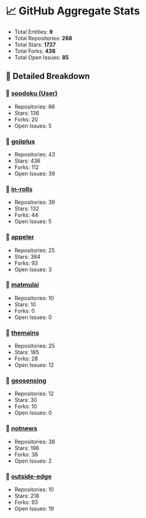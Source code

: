 # 📈 GitHub Aggregate Stats

- Total Entities: **9**
- Total Repositories: **268**
- Total Stars: **1727**
- Total Forks: **438**
- Total Open Issues: **85**

## 🚀 Detailed Breakdown

### 🏢 [soodoku (User)](https://github.com/soodoku)
- Repositories: 66
- Stars: 136
- Forks: 20
- Open Issues: 5

### 🏢 [gojiplus](https://github.com/gojiplus)
- Repositories: 43
- Stars: 436
- Forks: 112
- Open Issues: 39

### 🏢 [in-rolls](https://github.com/in-rolls)
- Repositories: 39
- Stars: 132
- Forks: 44
- Open Issues: 5

### 🏢 [appeler](https://github.com/appeler)
- Repositories: 25
- Stars: 384
- Forks: 93
- Open Issues: 3

### 🏢 [matmulai](https://github.com/matmulai)
- Repositories: 10
- Stars: 10
- Forks: 0
- Open Issues: 0

### 🏢 [themains](https://github.com/themains)
- Repositories: 25
- Stars: 185
- Forks: 28
- Open Issues: 12

### 🏢 [geosensing](https://github.com/geosensing)
- Repositories: 12
- Stars: 30
- Forks: 10
- Open Issues: 0

### 🏢 [notnews](https://github.com/notnews)
- Repositories: 38
- Stars: 196
- Forks: 38
- Open Issues: 2

### 🏢 [outside-edge](https://github.com/outside-edge)
- Repositories: 10
- Stars: 218
- Forks: 93
- Open Issues: 19

